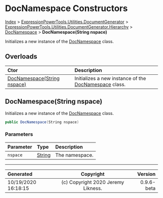 ﻿# DocNamespace Constructors

[Index](../index.md) > [ExpressionPowerTools.Utilities.DocumentGenerator](ExpressionPowerTools.Utilities.DocumentGenerator.a.md) > [ExpressionPowerTools.Utilities.DocumentGenerator.Hierarchy](ExpressionPowerTools.Utilities.DocumentGenerator.Hierarchy.n.md) > [DocNamespace](ExpressionPowerTools.Utilities.DocumentGenerator.Hierarchy.DocNamespace.cs.md) > **DocNamespace(String nspace)**

Initializes a new instance of the [DocNamespace](ExpressionPowerTools.Utilities.DocumentGenerator.Hierarchy.DocNamespace.cs.md) class.

## Overloads

| Ctor | Description |
| :-- | :-- |
| [DocNamespace(String nspace)](#docnamespacestring-nspace) | Initializes a new instance of the [DocNamespace](ExpressionPowerTools.Utilities.DocumentGenerator.Hierarchy.DocNamespace.cs.md) class. |

## DocNamespace(String nspace)

Initializes a new instance of the [DocNamespace](ExpressionPowerTools.Utilities.DocumentGenerator.Hierarchy.DocNamespace.cs.md) class.

```csharp
public DocNamespace(String nspace)
```

### Parameters

| Parameter | Type | Description |
| :-- | :-- | :-- |
| `nspace` | [String](https://docs.microsoft.com/dotnet/api/system.string) | The namespace. |



---

| Generated | Copyright | Version |
| :-- | :-: | --: |
| 10/19/2020 16:18:15 | (c) Copyright 2020 Jeremy Likness. | 0.9.6-beta |
